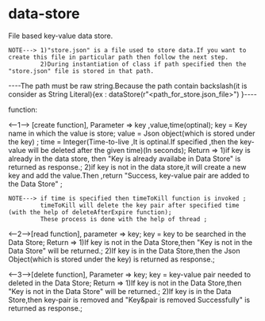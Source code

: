 # data-store
File based key-value data store.

    NOTE---> 1)"store.json" is a file used to store data.If you want to create this file in particular path then follow the next step.
             2)During instantiation of class if path specified then the "store.json" file is stored in that path.      
   ----The path must be raw string.Because the path contain backslash(it is consider as String Literal){ex : dataStore(r"<path_for_store.json_file>") }---- 

function:


<--1--> [create function],
     Parameter => key ,value,time(optinal);
                  key   = Key name in which the value is store;
                  value = Json object(which is stored under the key) ;
                  time  = Integer(Time-to-live ,It is optinal.If specified ,then the key-value will be deleted after the given time)(In seconds);
     Return    => 1)if key is already in the data store, then "Key is already availabe in Data Store" is returned as response.;
                  2)if key is not in the data store,it will create a new key and add the value.Then ,return "Success, key-value pair are added to the Data Store" ;
                  
    NOTE---> if time is specified then timeToKill function is invoked ;
             timeToKill will delete the key pair after specified time (with the help of deleteAfterExpire function);
             These process is done with the help of thread ;
             
             
<--2-->[read function],
    parameter =>  key;
                  key   = key to be searched in the Data Store;
    Return    =>  1)If key is not in the Data Store,then "Key is not in the Data Store" will be returned.;
                  2)If key is in the Data Store,then the Json Object(which is stored under the key) is returned as response.;
                  
                  
<--3-->[delete function],
    Parameter => key;
                 key   = key-value pair needed to deleted in the Data Store;
    Return    =>  1)If key is not in the Data Store,then "Key is not in the Data Store" will be returned.;
                  2)If key is in the Data Store,then key-pair is removed and "Key&pair is removed Successfully" is returned as response.;
